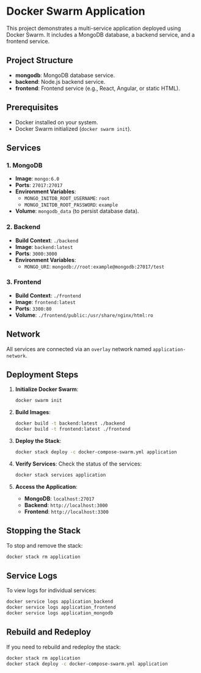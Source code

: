 # Docker Swarm Application

This project demonstrates a multi-service application deployed using Docker Swarm. It includes a MongoDB database, a backend service, and a frontend service.

## Project Structure

- **mongodb**: MongoDB database service.
- **backend**: Node.js backend service.
- **frontend**: Frontend service (e.g., React, Angular, or static HTML).

## Prerequisites

- Docker installed on your system.
- Docker Swarm initialized (`docker swarm init`).

## Services

### 1. MongoDB
- **Image**: `mongo:6.0`
- **Ports**: `27017:27017`
- **Environment Variables**:
  - `MONGO_INITDB_ROOT_USERNAME`: `root`
  - `MONGO_INITDB_ROOT_PASSWORD`: `example`
- **Volume**: `mongodb_data` (to persist database data).

### 2. Backend
- **Build Context**: `./backend`
- **Image**: `backend:latest`
- **Ports**: `3000:3000`
- **Environment Variables**:
  - `MONGO_URI`: `mongodb://root:example@mongodb:27017/test`

### 3. Frontend
- **Build Context**: `./frontend`
- **Image**: `frontend:latest`
- **Ports**: `3300:80`
- **Volume**: `./frontend/public:/usr/share/nginx/html:ro`

## Network

All services are connected via an `overlay` network named `application-network`.

## Deployment Steps

1. **Initialize Docker Swarm**:
   ```bash
   docker swarm init
   ```

2. **Build Images**:
   ```bash
   docker build -t backend:latest ./backend
   docker build -t frontend:latest ./frontend
   ```

3. **Deploy the Stack**:
   ```bash
   docker stack deploy -c docker-compose-swarm.yml application
   ```

4. **Verify Services**:
   Check the status of the services:
   ```bash
   docker stack services application
   ```

5. **Access the Application**:
   - **MongoDB**: `localhost:27017`
   - **Backend**: `http://localhost:3000`
   - **Frontend**: `http://localhost:3300`

## Stopping the Stack

To stop and remove the stack:
```bash
docker stack rm application
```

## Service Logs

To view logs for individual services:
```bash
docker service logs application_backend
docker service logs application_frontend
docker service logs application_mongodb
```

## Rebuild and Redeploy

If you need to rebuild and redeploy the stack:
```bash
docker stack rm application
docker stack deploy -c docker-compose-swarm.yml application
```
